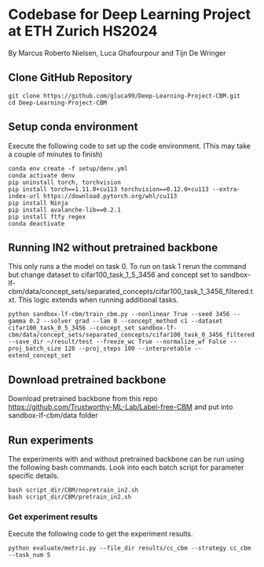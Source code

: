 # Codebase for Deep Learning Project at ETH Zurich HS2024
By Marcus Roberto Nielsen, Luca Ghafourpour and Tijn De Wringer

## Clone GitHub Repository
```
git clone https://github.com/gluca99/Deep-Learning-Project-CBM.git
cd Deep-Learning-Project-CBM
```

## Setup conda environment
Execute the following code to set up the code environment. (This may take a couple of minutes to finish)
```
conda env create -f setup/denv.yml
conda activate denv
pip uninstall torch, torchvision
pip install torch==1.11.0+cu113 torchvision==0.12.0+cu113 --extra-index-url https://download.pytorch.org/whl/cu113
pip install Ninja
pip install avalanche-lib==0.2.1
pip install ftfy regex
conda deactivate
```
## Running IN2 without pretrained backbone
This only runs a the model on task 0. To run on task 1 rerun the command but change dataset to cifar100_task_1_5_3456 and concept set to sandbox-lf-cbm/data/concept_sets/separated_concepts/cifar100_task_1_3456_filtered.txt. This logic extends when running additional tasks.
```
python sandbox-lf-cbm/train_cbm.py --nonlinear True --seed 3456 --gamma 0.2 --solver grad --lam 0 --concept_method c1 --dataset cifar100_task_0_5_3456 --concept_set sandbox-lf-cbm/data/concept_sets/separated_concepts/cifar100_task_0_3456_filtered.txt --save_dir ~/result/test --freeze_wc True --normalize_wf False --proj_batch_size 128 --proj_steps 100 --interpretable --extend_concept_set
```

## Download pretrained backbone 
Download pretrained backbone from this repo https://github.com/Trustworthy-ML-Lab/Label-free-CBM and put into sandbox-lf-cbm/data folder

## Run experiments
The experiments with and without pretrained backbone can be run using the following bash commands. Look into each batch script for parameter specific details.
```
bash script_dir/CBM/nopretrain_in2.sh
bash script_dir/CBM/pretrain_in2.sh
```

### Get experiment results
Execute the following code to get the experiment results. 
```
python evaluate/metric.py --file_dir results/cc_cbm --strategy cc_cbm --task_num 5 
```


